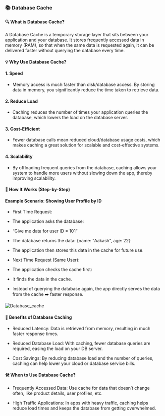 ### 📚 Database Cache

#### 🔍 What is Database Cache?
A Database Cache is a temporary storage layer that sits between your application and your database. It stores frequently accessed data in memory (RAM), so that when the same data is requested again, it can be delivered faster without querying the database every time.

#### 💡 Why Use Database Cache?
#### 1. Speed
- Memory access is much faster than disk/database access. By storing data in memory, you significantly reduce the time taken to retrieve data.

#### 2. Reduce Load
- Caching reduces the number of times your application queries the database, which lowers the load on the database server.

#### 3. Cost-Efficient
- Fewer database calls mean reduced cloud/database usage costs, which makes caching a great solution for scalable and cost-effective systems.

#### 4. Scalability
- By offloading frequent queries from the database, caching allows your system to handle more users without slowing down the app, thereby improving scalability.

#### 🔄 How It Works (Step-by-Step)
#### Example Scenario: Showing User Profile by ID
- First Time Request:

- The application asks the database:
- “Give me data for user ID = 101”

- The database returns the data:
{name: "Aakash", age: 22}

- The application then stores this data in the cache for future use.

- Next Time Request (Same User):

- The application checks the cache first:

- It finds the data in the cache.

- Instead of querying the database again, the app directly serves the data from the cache ➡️ faster response.

![Database_cache](![image](https://github.com/user-attachments/assets/70501d3e-08e0-423f-b12a-2401a0187c81)
)
#### 🚀 Benefits of Database Caching
- Reduced Latency: Data is retrieved from memory, resulting in much faster response times.

- Reduced Database Load: With caching, fewer database queries are required, easing the load on your DB server.

- Cost Savings: By reducing database load and the number of queries, caching can help lower your cloud or database service bills.

#### 🛠️ When to Use Database Cache?
- Frequently Accessed Data: Use cache for data that doesn’t change often, like product details, user profiles, etc.

- High Traffic Applications: In apps with heavy traffic, caching helps reduce load times and keeps the database from getting overwhelmed.
